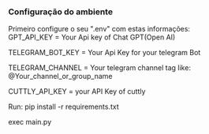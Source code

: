 ### Configuração do ambiente

Primeiro configure o seu ".env" com estas informações: <br>
GPT_API_KEY = Your Api key of Chat GPT(Open AI)

TELEGRAM_BOT_KEY = Your Api Key for your telegram Bot

TELEGRAM_CHANNEL = Your telegram channel tag like: @Your_channel_or_group_name


CUTTLY_API_KEY = your API Key of cuttly 

Run:
pip install -r requirements.txt

exec main.py